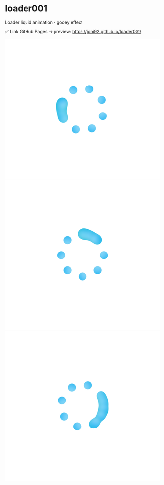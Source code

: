 # loader001
Loader liquid animation - gooey effect


✅ Link GitHub Pages -> preview: https://joni92.github.io/loader001/

![preview0.png](https://github.com/Joni92/loader001/blob/main/previews/preview00.png)
![preview0.png](https://github.com/Joni92/loader001/blob/main/previews/preview01.png)
![preview0.png](https://github.com/Joni92/loader001/blob/main/previews/preview02.png)
